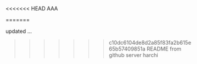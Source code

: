 <<<<<<< HEAD
AAA

=======

updated ...
>>>>>>> c10dc6104de8d2a85f83fa2b615e65b57409851a
README from github server
harchi
